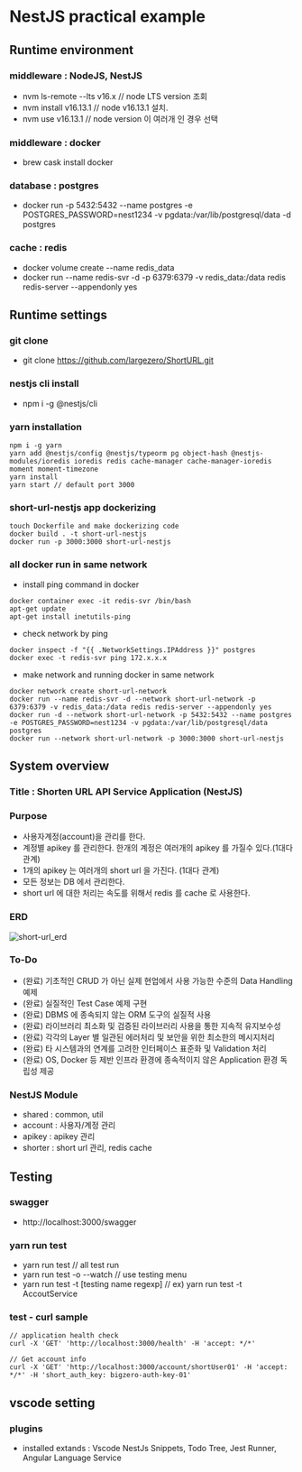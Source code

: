# NestJS practical example
## Runtime environment
### middleware : NodeJS, NestJS
* nvm ls-remote --lts v16.x // node LTS version 조회
* nvm install v16.13.1  // node v16.13.1 설치.
* nvm use v16.13.1  // node version 이 여러개 인 경우 선택
### middleware : docker
* brew cask install docker
### database : postgres
* docker run -p 5432:5432 --name postgres -e POSTGRES_PASSWORD=nest1234 -v pgdata:/var/lib/postgresql/data -d postgres
### cache : redis 
* docker volume create --name redis_data
* docker run --name redis-svr -d -p 6379:6379 -v redis_data:/data redis redis-server --appendonly yes

## Runtime settings
### git clone
* git clone https://github.com/largezero/ShortURL.git
### nestjs cli install
* npm i -g @nestjs/cli
### yarn installation
```
npm i -g yarn
yarn add @nestjs/config @nestjs/typeorm pg object-hash @nestjs-modules/ioredis ioredis redis cache-manager cache-manager-ioredis moment moment-timezone
yarn install
yarn start // default port 3000
```

### short-url-nestjs app dockerizing
```
touch Dockerfile and make dockerizing code
docker build . -t short-url-nestjs
docker run -p 3000:3000 short-url-nestjs
```

### all docker run in same network
* install ping command in docker 
```
docker container exec -it redis-svr /bin/bash
apt-get update
apt-get install inetutils-ping
```
* check network by ping 
```
docker inspect -f "{{ .NetworkSettings.IPAddress }}" postgres
docker exec -t redis-svr ping 172.x.x.x
```
* make network and running docker in same network
```
docker network create short-url-network
docker run --name redis-svr -d --network short-url-network -p 6379:6379 -v redis_data:/data redis redis-server --appendonly yes
docker run -d --network short-url-network -p 5432:5432 --name postgres -e POSTGRES_PASSWORD=nest1234 -v pgdata:/var/lib/postgresql/data postgres
docker run --network short-url-network -p 3000:3000 short-url-nestjs
```

## System overview
### Title : Shorten URL API Service Application (NestJS)
### Purpose
* 사용자계정(account)을 관리를 한다.
* 계정별 apikey 를 관리한다. 한개의 계정은 여러개의 apikey 를 가질수 있다.(1대다 관계)
* 1개의 apikey 는 여러개의 short url 을 가진다. (1대다 관계)
* 모든 정보는 DB 에서 관리한다.
* short url 에 대한 처리는 속도를 위해서 redis 를 cache 로 사용한다.
### ERD
![short-url_erd](https://user-images.githubusercontent.com/16658223/149438383-33023bb1-3095-4fef-9f99-b73092d111cb.png)

### To-Do
* (완료) 기초적인 CRUD 가 아닌 실제 현업에서 사용 가능한 수준의 Data Handling 예제
* (완료) 실질적인 Test Case 예제 구현
* (완료) DBMS 에 종속되지 않는 ORM 도구의 실질적 사용
* (완료) 라이브러리 최소화 및 검증된 라이브러리 사용을 통한 지속적 유지보수성
* (완료) 각각의 Layer 별 일관된 에러처리 및 보안을 위한 최소한의 메시지처리
* (완료) 타 시스템과의 연계를 고려한 인터페이스 표준화 및 Validation 처리
* (완료) OS, Docker 등 제반 인프라 환경에 종속적이지 않은 Application 환경 독립성 제공


### NestJS Module
* shared : common, util
* account : 사용자/계정 관리
* apikey : apikey 관리
* shorter : short url 관리, redis cache

## Testing
### swagger
* http://localhost:3000/swagger
### yarn run test
* yarn run test // all test run
* yarn run test -o --watch // use testing menu
* yarn run test -t \[testing name regexp] // ex) yarn run test -t AccoutService
### test - curl sample
```
// application health check
curl -X 'GET' 'http://localhost:3000/health' -H 'accept: */*'

// Get account info
curl -X 'GET' 'http://localhost:3000/account/shortUser01' -H 'accept: */*' -H 'short_auth_key: bigzero-auth-key-01'    
```

## vscode setting
### plugins
* installed extands : Vscode NestJs Snippets, Todo Tree, Jest Runner, Angular Language Service